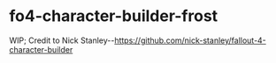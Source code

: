 # fo4-character-builder-frost
WIP;
Credit to Nick Stanley--https://github.com/nick-stanley/fallout-4-character-builder
